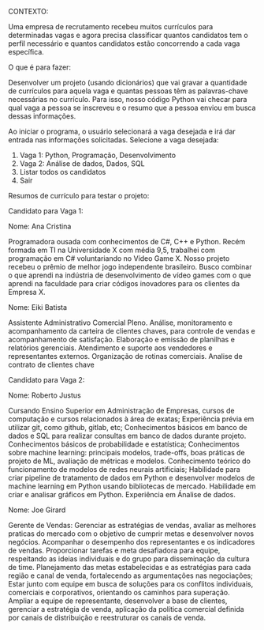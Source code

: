 CONTEXTO:

  Uma empresa de recrutamento recebeu muitos currículos
para determinadas vagas e agora precisa classificar
quantos candidatos tem o perfil necessário e quantos
candidatos estão concorrendo a cada vaga específica.

O que é para fazer:

  Desenvolver um projeto (usando dicionários) que vai gravar
a quantidade de currículos para aquela vaga e quantas
pessoas têm as palavras-chave necessárias no currículo.
Para isso, nosso código Python vai checar para qual vaga a
pessoa se inscreveu e o resumo que a pessoa enviou em
busca dessas informações.

Ao iniciar o programa, o usuário selecionará a vaga desejada e irá dar entrada nas informações solicitadas.
     Selecione a vaga desejada: 

1. Vaga 1: Python, Programação, Desenvolvimento
2. Vaga 2: Análise de dados, Dados, SQL        
3. Listar todos os candidatos
4. Sair

Resumos de currículo para testar o projeto:

Candidato para Vaga 1:

Nome: Ana Cristina

Programadora ousada com conhecimentos de C#, C++ e Python. Recém formada em TI na Universidade X com média 9,5, trabalhei com programação em C# voluntariando no Vídeo Game X. Nosso projeto recebeu o prêmio de melhor jogo independente brasileiro. Busco combinar o que aprendi na indústria de desenvolvimento  de vídeo games com o que aprendi na faculdade para criar códigos inovadores para os clientes da Empresa X.

Nome: Eiki Batista

Assistente Administrativo Comercial Pleno. Análise, monitoramento e acompanhamento da carteira de clientes chaves, para controle de vendas e acompanhamento de satisfação. Elaboração e emissão de planilhas e relatórios gerenciais. Atendimento e suporte aos vendedores e representantes externos. Organização de rotinas comerciais. Analise de contrato de clientes chave


Candidato para Vaga 2:

Nome: Roberto Justus

Cursando Ensino Superior em Administração de Empresas, cursos de computação e cursos relacionados à área de exatas; Experiência prévia em utilizar git, como github, gitlab, etc; Conhecimentos básicos em banco de dados e SQL para realizar consultas em banco de dados durante projeto. Conhecimentos básicos de probabilidade e estatística; Conhecimentos sobre machine learning: principais modelos, trade-offs, boas práticas de projeto de ML, avaliação de métricas e modelos. Conhecimento teórico do funcionamento de modelos de redes neurais artificiais; Habilidade para criar pipeline de tratamento de dados em Python e desenvolver modelos de machine learning em Python usando bibliotecas de mercado. Habilidade em criar e analisar gráficos em Python. Experiência em Ánalise de dados.

Nome: Joe Girard

Gerente de Vendas: Gerenciar as estratégias de vendas, avaliar as melhores praticas do mercado com o objetivo de cumprir metas e desenvolver novos negócios. Acompanhar o desempenho dos representantes e os indicadores de vendas. Proporcionar tarefas e meta desafiadora para equipe, respeitando as ideias individuais e do grupo para disseminação da cultura de time. Planejamento das metas estabelecidas e as estratégias para cada região e canal de venda, fortalecendo as argumentações nas negociações; Estar junto com equipe em busca de soluções para os conflitos individuais, comerciais e corporativos, orientando os caminhos para superação. Ampliar a equipe de representante, desenvolver a base de clientes, gerenciar a estratégia de venda, aplicação da política comercial definida por canais de distribuição e reestruturar os canais de venda.
